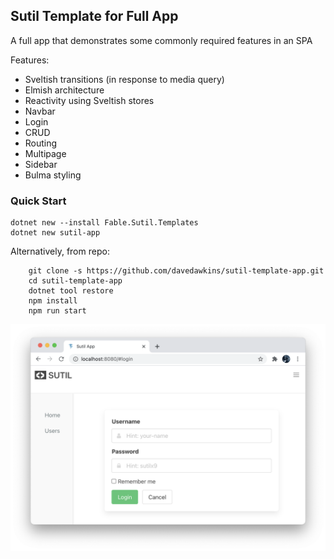 ## Sutil Template for Full App

A full app that demonstrates some commonly required features in an SPA

Features:
- Sveltish transitions (in response to media query)
- Elmish architecture
- Reactivity using Sveltish stores
- Navbar
- Login
- CRUD
- Routing
- Multipage
- Sidebar
- Bulma styling

### Quick Start

```
dotnet new --install Fable.Sutil.Templates
dotnet new sutil-app
```

Alternatively, from repo:

```
    git clone -s https://github.com/davedawkins/sutil-template-app.git
    cd sutil-template-app
    dotnet tool restore
    npm install
    npm run start
```

![Screenshot of App](images/screenshot.png)